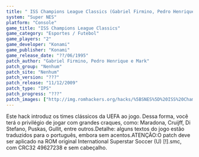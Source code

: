 ```yaml
---
title: " ISS Champions League Classics (Gabriel Firmino, Pedro Henrique e Mark)"
system: "Super NES"
platform: "Console"
game_title: "ISS Champions League Classics"
game_category: "Esportes / Futebol"
game_players: "2"
game_developer: "Konami"
game_publisher: "Konami"
game_release_date: "??/06/1995"
patch_author: "Gabriel Firmino, Pedro Henrique e Mark"
patch_group: "Nenhum"
patch_site: "Nenhum"
patch_version: "???"
patch_release: "11/12/2009"
patch_type: "IPS"
patch_progress: "???"
patch_images: ["http://img.romhackers.org/hacks/%5BSNES%5D%20ISS%20Champions%20League%20Classics%20-%20Gabriel%20Firmino,%20Pedro%20Henrique%20e%20Mark%20-%201.png","http://img.romhackers.org/hacks/%5BSNES%5D%20ISS%20Champions%20League%20Classics%20-%20Gabriel%20Firmino,%20Pedro%20Henrique%20e%20Mark%20-%202.png","http://img.romhackers.org/hacks/%5BSNES%5D%20ISS%20Champions%20League%20Classics%20-%20Gabriel%20Firmino,%20Pedro%20Henrique%20e%20Mark%20-%203.png"]
---
```

Este hack introduz os times clássicos da UEFA ao jogo. Dessa forma, você terá o privilégio de jogar com grandes craques, como: Maradona, Cruijff, Di Stefano, Puskas, Gullit, entre outros.Detalhe: alguns textos do jogo estão traduzidos para o português, embora sem acentos.ATENÇÃO:O patch deve ser aplicado na ROM original International Superstar Soccer (U) [!].smc, com CRC32 49627238 e sem cabeçalho.